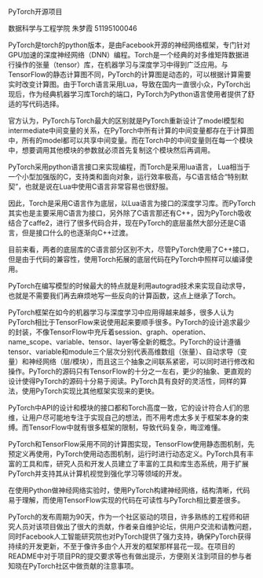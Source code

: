 PyTorch开源项目

数据科学与工程学院 朱梦霞 51195100046

PyTorch是torch的python版本，是由Facebook开源的神经网络框架，专门针对GPU加速的深度神经网络（DNN）编程。Torch是一个经典的对多维矩阵数据进行操作的张量（tensor）库，在机器学习与深度学习中得到广泛应用。与TensorFlow的静态计算图不同，PyTorch的计算图是动态的，可以根据计算需要实时改变计算图。由于Torch语言采用Lua，导致在国内一直很小众，PyTorch出现后，作为经典机器学习库Torch的端口，PyTorch为Python语言使用者提供了舒适的写代码选择。

官方认为，PyTorch与Torch最大的区别就是PyTorch重新设计了model模型和intermediate中间变量的关系，在PyTorch中所有计算的中间变量都存在于计算图中，所有的model都可以共享中间变量。而在Torch中的中间变量则在每一个模块中，想要调用其他模块的参数就必须首先复制这个模块然后再调用。

PyTorch采用python语言接口来实现编程，而Torch是采用lua语言， Lua相当于一个小型加强版的C，支持类和面向对象，运行效率极高，与C语言结合“特别默契”，也就是说在Lua中使用C语言非常容易也很舒服。

因此，Torch是采用C语言作为底层，以Lua语言为接口的深度学习库。而PyTorch其实也是主要采用C语言为接口，另外除了C语言那还有C++，因为PyTorch吸收结合了caffe2，进行了很多代码合并，现在PyTorch的底层虽然大部分还是C语言，但是接口什么的也逐渐向C++过渡。

目前来看，两者的底层库的C语言部分区别不大，尽管PyTorch使用了C++接口，但是由于代码的兼容性，使用Torch拓展的底层代码在PyTorch中照样可以编译使用。

PyTorch在编写模型的时候最大的特点就是利用autograd技术来实现自动求导，也就是不需要我们再去麻烦地写一些反向的计算函数，这点上继承了Torch。

PyTorch框架在如今的机器学习与深度学习中应用得越来越多，很多人认为PyTorch相比于TensorFlow来说使用起来要顺手很多。PyTorch的设计追求最少的封装，不像TensorFlow中充斥着session、graph、operation、name_scope、variable、tensor、layer等全新的概念。PyTorch的设计遵循tensor、variable和module三个层次分别代表高维数组（张量）、自动求导（变量）和神经网络（层/模块），而且这三个抽象之间联系紧密，可以同时进行修改和操作。PyTorch的源码只有TensorFlow的十分之一左右，更少的抽象、更直观的设计使得PyTorch的源码十分易于阅读。PyTorch具有良好的灵活性，同样的算法，使用PyTorch实现比其他框架实现来的更快。

PyTorch中API的设计和模块的接口都和Torch高度一致，它的设计符合人们的思维，让用户尽可能地专注于实现自己的想法，而不用考虑太多关于框架本身的束缚。而TensorFlow中就有很多框架的限制，导致代码复杂，晦涩难懂。

PyTorch和TensorFlow采用不同的计算图实现，TensorFlow使用静态图机制，先预定义再使用，PyTorch使用动态图机制，运行时进行动态定义。PyTorch具有丰富的工具和库，研究人员和开发人员建立了丰富的工具和库生态系统，用于扩展PyTorch并支持其从计算机视觉到强化学习等领域的开发。

在使用Python做神经网络实验时，使用PyTorch构建神经网络，结构清晰，代码易于理解，而使用TensorFlow实现的代码在可读性与PyTorch相比要差很多。

PyTorch的发布周期为90天，作为一个社区驱动的项目，许多熟练的工程师和研究人员对该项目做出了很大的贡献，作者亲自维护论坛，供用户交流和请教问题，同时Facebook人工智能研究院也对PyTorch提供了强力支持，确保PyTorch获得持续的开发更新，不至于像许多由个人开发的框架那样昙花一现。在项目的README中对于项目PR的提交要求等也有做出提示，方便刚关注到项目的参与者知晓在PyTorch社区中做贡献的注意事项。
